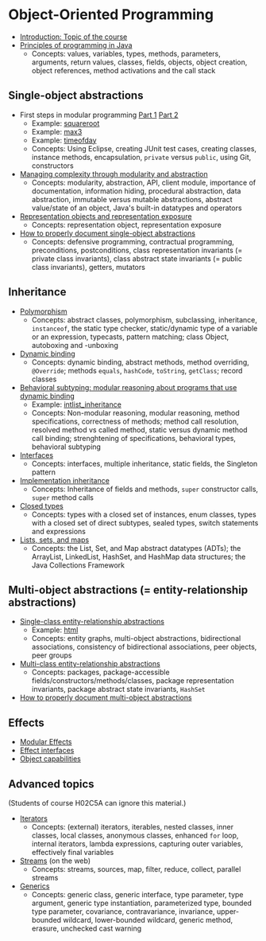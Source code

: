 # Object-Oriented Programming

- [Introduction: Topic of the course](intro.md)
- [Principles of programming in Java](programming.md)
  - Concepts: values, variables, types, methods, parameters, arguments, return values, classes, fields, objects, object creation, object references, method activations and the call stack

## Single-object abstractions

- First steps in modular programming [Part 1](lecture2part1.md) [Part 2](lecture2part2.md)
  - Example: [squareroot](https://github.com/btj/squareroot)
  - Example: [max3](https://github.com/btj/max3)
  - Example: [timeofday](https://github.com/btj/timeofday)
  - Concepts: Using Eclipse, creating JUnit test cases, creating classes, instance methods, encapsulation, `private` versus `public`, using Git, constructors
- [Managing complexity through modularity and abstraction](complexity_modularity_abstraction.md)
  - Concepts: modularity, abstraction, API, client module, importance of documentation, information hiding, procedural abstraction, data abstraction, immutable versus mutable abstractions, abstract value/state of an object, Java's built-in datatypes and operators
- [Representation objects and representation exposure](representation_objects.md)
  - Concepts: representation object, representation exposure
- [How to properly document single-object abstractions](single_object_doc_instr.md)
  - Concepts: defensive programming, contractual programming, preconditions, postconditions, class representation invariants (= private class invariants), class abstract state invariants (= public class invariants), getters, mutators

## Inheritance

- [Polymorphism](polymorphism.md)
  - Concepts: abstract classes, polymorphism, subclassing, inheritance, `instanceof`, the static type checker, static/dynamic type of a variable or an expression, typecasts, pattern matching; class Object, autoboxing and -unboxing
- [Dynamic binding](dynamic_binding.md)
  - Concepts: dynamic binding, abstract methods, method overriding, `@Override`; methods `equals`, `hashCode`, `toString`, `getClass`; record classes
- [Behavioral subtyping: modular reasoning about programs that use dynamic binding](behavioral_subtyping.md)
  - Example: [intlist_inheritance](https://github.com/btj/intlist_inheritance)
  - Concepts: Non-modular reasoning, modular reasoning, method specifications, correctness of methods; method call resolution, resolved method vs called method, static versus dynamic method call binding; strenghtening of specifications, behavioral types, behavioral subtyping
- [Interfaces](interfaces.md)
  - Concepts: interfaces, multiple inheritance, static fields, the Singleton pattern
- [Implementation inheritance](implementation_inheritance.md)
  - Concepts: Inheritance of fields and methods, `super` constructor calls, `super` method calls
- [Closed types](closed_types.md)
  - Concepts: types with a closed set of instances, enum classes, types with a closed set of direct subtypes, sealed types, switch statements and expressions
- [Lists, sets, and maps](collections.md)
  - Concepts: the List, Set, and Map abstract datatypes (ADTs); the ArrayList, LinkedList, HashSet, and HashMap data structures; the Java Collections Framework

## Multi-object abstractions (= entity-relationship abstractions)

- [Single-class entity-relationship abstractions](entity_relationship_abstractions.md)
  - Example: [html](https://github.com/btj/html_ir)
  - Concepts: entity graphs, multi-object abstractions, bidirectional associations, consistency of bidirectional associations, peer objects, peer groups
- [Multi-class entity-relationship abstractions](multi_class_abstractions.md)
  - Concepts: packages, package-accessible fields/constructors/methods/classes, package representation invariants, package abstract state invariants, `HashSet`
- [How to properly document multi-object abstractions](multi_object_doc_instr.md)

## Effects

- [Modular Effects](modular_effects.md)
- [Effect interfaces](effect_interfaces.md)
- [Object capabilities](object_capabilities.md)

## Advanced topics

(Students of course H02C5A can ignore this material.)

- [Iterators](iterators.md)
  - Concepts: (external) iterators, iterables, nested classes, inner classes, local classes, anonymous classes, enhanced `for` loop, internal iterators, lambda expressions, capturing outer variables, effectively final variables
- [Streams](https://docs.oracle.com/en/java/javase/13/docs/api/java.base/java/util/stream/package-summary.html) (on the web)
  - Concepts: streams, sources, map, filter, reduce, collect, parallel streams
- [Generics](generics.md)
  - Concepts: generic class, generic interface, type parameter, type argument, generic type instantiation, parameterized type, bounded type parameter, covariance, contravariance, invariance, upper-bounded wildcard, lower-bounded wildcard, generic method, erasure, unchecked cast warning

